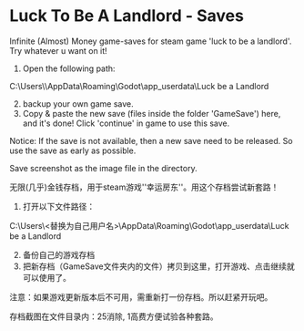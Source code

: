 # Luck To Be A Landlord - Saves
Infinite (Almost) Money game-saves for steam game 'luck to be a landlord'. Try whatever u want on it!



1. Open the following path:

C:\Users\\<Your username>\AppData\Roaming\Godot\app_userdata\Luck be a Landlord

2. backup your own game save.
3. Copy & paste the new save (files inside the folder 'GameSave') here, and it's done! Click 'continue' in game to use this save.

Notice: If the save is not available, then a new save need to be released. So use the save as early as possible.

Save screenshot as the image file in the directory.


  
  

无限(几乎)金钱存档，用于steam游戏''幸运房东''。用这个存档尝试新套路！

1. 打开以下文件路径：

C:\Users\\<替换为自己用户名>\AppData\Roaming\Godot\app_userdata\Luck be a Landlord

2. 备份自己的游戏存档
3. 把新存档（GameSave文件夹内的文件）拷贝到这里，打开游戏、点击继续就可以使用了。

注意：如果游戏更新版本后不可用，需重新打一份存档。所以赶紧开玩吧。



存档截图在文件目录内：25消除, 1高费方便试验各种套路。
